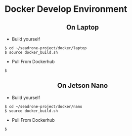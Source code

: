 # Docker Develop Environment

<h2 align="center"> On Laptop </h2>

- Build yourself

```
$ cd ~/seadrone-project/docker/laptop
$ source docker_build.sh
```

- Pull From Dockerhub

```
$ 
```

<h2 align="center"> On Jetson Nano </h2>

- Build yourself

```
$ cd ~/seadrone-project/docker/nano
$ source docker_build.sh
```

- Pull From Dockerhub

```
$ 
```
